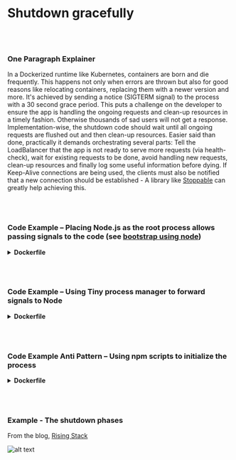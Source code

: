 # Shutdown gracefully

<br/><br/>

### One Paragraph Explainer

In a Dockerized runtime like Kubernetes, containers are born and die frequently. This happens not only when errors are thrown but also for good reasons like relocating containers, replacing them with a newer version and more. It's achieved by sending a notice (SIGTERM signal) to the process with a 30 second grace period. This puts a challenge on the developer to ensure the app is handling the ongoing requests and clean-up resources in a timely fashion. Otherwise thousands of sad users will not get a response. Implementation-wise, the shutdown code should wait until all ongoing requests are flushed out and then clean-up resources. Easier said than done, practically it demands orchestrating several parts: Tell the LoadBalancer that the app is not ready to serve more requests (via health-check), wait for existing requests to be done, avoid handling new requests, clean-up resources and finally log some useful information before dying. If Keep-Alive connections are being used, the clients must also be notified that a new connection should be established - A library like [Stoppable](https://github.com/hunterloftis/stoppable) can greatly help achieving this.

<br/><br/>


### Code Example – Placing Node.js as the root process allows passing signals to the code (see [bootstrap using node](./sections/docker/bootstrap-using-node.md))

<details>

<summary><strong>Dockerfile</strong></summary>

```dockerfile
FROM node:12-slim

# Build logic comes here

CMD ["node", "index.js"]
#This line above will make Node.js the root process (PID1)

```

</details>

<br/><br/>

### Code Example – Using Tiny process manager to forward signals to Node

<details>

<summary><strong>Dockerfile</strong></summary>

```dockerfile
FROM node:12-slim

# Build logic comes here

ENV TINI_VERSION v0.19.0
ADD https://github.com/krallin/tini/releases/download/${TINI_VERSION}/tini /tini
RUN chmod +x /tini
ENTRYPOINT ["/tini", "--"]

CMD ["node", "index.js"]
#Now Node will run a sub-process of TINI which acts as PID1

```

</details>

<br/><br/>

### Code Example Anti Pattern – Using npm scripts to initialize the process

<details>

<summary><strong>Dockerfile</strong></summary>

```dockerfile
FROM node:12-slim

# Build logic comes here

CMD ["npm", "start"]
#Now Node will run a sub-process of npm and won't receive signals

```

</details>

<br/><br/>

### Example - The shutdown phases

From the blog, [Rising Stack](https://blog.risingstack.com/graceful-shutdown-node-js-kubernetes/)

![alt text](./assets/images/Kubernetes-graceful-shutdown-flowchart.png)
